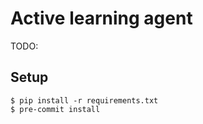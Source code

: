 # Active learning agent
TODO:

## Setup
```
$ pip install -r requirements.txt
$ pre-commit install
```

